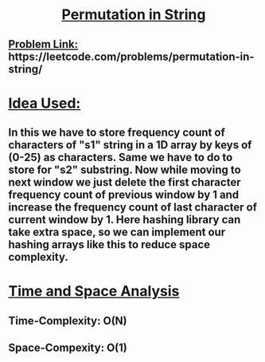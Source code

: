 <h1 align='center'><u><b> Permutation in String</b> </u></h1>

<h2> <u>Problem Link:</u> https://leetcode.com/problems/permutation-in-string/ </h2>

<h1 ><u> Idea Used: </u></h1>

## In this we have to store frequency count of characters of "s1" string in a 1D array by keys of (0-25) as characters. Same we have to do to store for "s2" substring. Now while moving to next window we just delete the first character frequency count of previous window by 1 and increase the frequency count of last character of current window by 1. Here hashing library can take extra space, so we can implement our hashing arrays like this to reduce space complexity.

<h1 ><u> Time and Space Analysis </u></h1>

## Time-Complexity: O(N)

## Space-Compexity: O(1)
